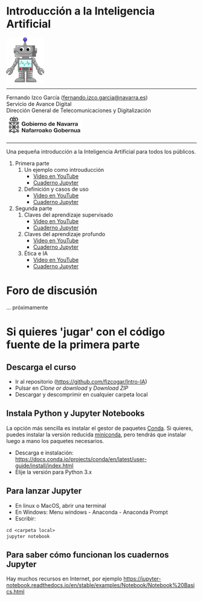 # Introducción a la Inteligencia Artificial


<img src="images/Cartoon_Robot.svg.png" width="100"/>

---
Fernando Izco García  (fernando.izco.garcia@navarra.es)  
 Servicio de Avance Digital  
 Dirección General de Telecomunicaciones y Digitalización  
<img src="images/logo.gn.png" width="200"/>

---

Una pequeña introducción a la Inteligencia Artificial para todos los públicos.

1. Primera parte
    1. Un ejemplo como introuducción
        * [Video en YouTube](https://youtu.be/SYFrgoForwo)
        * [Cuaderno Jupyter](Intro-IA-1.ipynb)
    1. Definición y casos de uso
        * [Video en YouTube](https://youtu.be/zdvR8Oaapyw)
        * [Cuaderno Jupyter](Intro-IA-2.ipynb)
1. Segunda parte
    1. Claves del aprendizaje supervisado
        * [Video en YouTube](https://youtu.be/EM1jmJvsLak)
        * [Cuaderno Jupyter](Intro-IA-3.ipynb)
    1. Claves del aprendizaje profundo
        * [Video en YouTube](https://youtu.be/ManpEaTrbog)
        * [Cuaderno Jupyter](Intro-IA-4.ipynb)
    1. Ética e IA
        * [Video en YouTube](https://youtu.be/x6qu6rUigCk)
        * [Cuaderno Jupyter](Intro-IA-5.ipynb)

# Foro de discusión
... próximamente

# Si quieres 'jugar' con el código fuente de la primera parte
## Descarga el curso
* Ir al repositorio (https://github.com/fizcogar/Intro-IA)
* Pulsar en *Clone or download* y *Download ZIP*
* Descargar y descomprimir en cualquier carpeta local
## Instala Python y Jupyter Notebooks
La opción más sencilla es instalar el gestor de paquetes [Conda](https://docs.conda.io). Si quieres, puedes instalar la versión reducida [miniconda](https://docs.conda.io/en/latest/miniconda.html), pero tendrás que instalar luego a mano los paquetes necesarios.
* Descarga e instalación: https://docs.conda.io/projects/conda/en/latest/user-guide/install/index.html
* Elije la versión para Python 3.x
## Para lanzar Jupyter
* En linux o MacOS, abrir una terminal
* En Windows: Menu windows - Anaconda - Anaconda Prompt
* Escribir:
```
cd <carpeta local>
jupyter notebook
```
## Para saber cómo funcionan los cuadernos Jupyter
Hay muchos recursos en Internet, por ejemplo https://jupyter-notebook.readthedocs.io/en/stable/examples/Notebook/Notebook%20Basics.html

